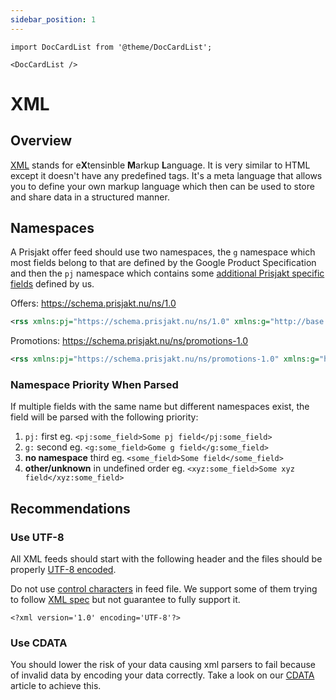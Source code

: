 ```yaml
---
sidebar_position: 1
---
```


```mdx-code-block
import DocCardList from '@theme/DocCardList';

<DocCardList />
```


# XML

## Overview

[XML](https://en.wikipedia.org/wiki/XML) stands for e**X**tensinble **M**arkup **L**anguage. It is very similar to HTML except it doesn't have any predefined tags. It's a meta language that allows you to define your own markup language which then can be used to store and share data in a structured manner.

## Namespaces
A Prisjakt offer feed should use two namespaces, the `g` namespace which most fields belong to that are defined by the Google Product Specification and then the `pj` namespace which contains some [additional Prisjakt specific fields](/terminology/prisjakt-specific-fields#offer-feeds) defined by us.

Offers: https://schema.prisjakt.nu/ns/1.0

```xml
<rss xmlns:pj="https://schema.prisjakt.nu/ns/1.0" xmlns:g="http://base.google.com/ns/1.0" version="3.0">
```

Promotions: https://schema.prisjakt.nu/ns/promotions-1.0

```xml
<rss xmlns:pj="https://schema.prisjakt.nu/ns/promotions-1.0" xmlns:g="http://base.google.com/ns/1.0" version="3.0">
```

### Namespace Priority When Parsed

If multiple fields with the same name but different namespaces exist, the field will be parsed with the following priority:

1. `pj:` first eg. `<pj:some_field>Some pj field</pj:some_field>`
1. `g:` second eg. `<g:some_field>Gome g field</g:some_field>`
1. **no namespace** third eg. `<some_field>Some field</some_field>`
1. **other/unknown** in undefined order eg. `<xyz:some_field>Some xyz field</xyz:some_field>`

## Recommendations

### Use UTF-8

All XML feeds should start with the following header and the files should be properly [UTF-8 encoded](/advanced/encoding/file-encoding.md).

Do not use [control characters](https://en.wikipedia.org/wiki/Control_character) in feed file. We support some of them trying to follow [XML spec](https://en.wikipedia.org/wiki/Valid_characters_in_XML) but not guarantee to fully support it.

```
<?xml version='1.0' encoding='UTF-8'?>
```

### Use CDATA

You should lower the risk of your data causing xml parsers to fail because of invalid data by encoding your data correctly. Take a look on our [CDATA](/advanced/encoding/cdata.md) article to achieve this.
